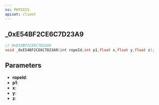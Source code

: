 ```yaml
---
ns: PHYSICS
apiset: client
---
```

## _0xE54BF2CE6C7D23A9

```c
// 0xE54BF2CE6C7D23A9
void _0xE54BF2CE6C7D23A9(int ropeId,int p1,float x,float y,float z);
```


## Parameters
* **ropeId**:
* **p1**:
* **x**:
* **y**:
* **z**:



